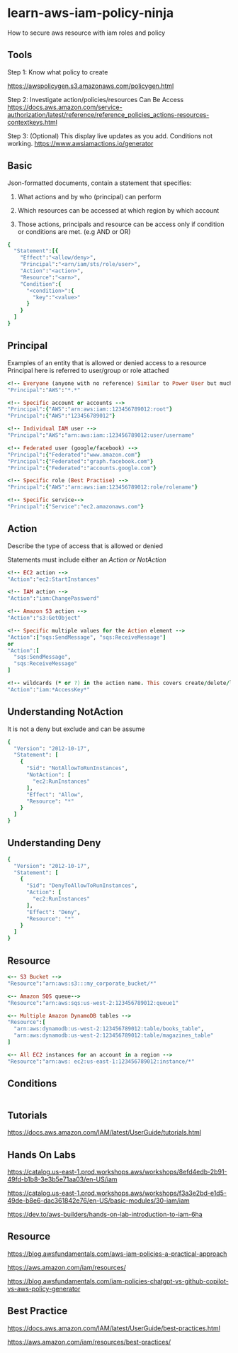 # learn-aws-iam-policy-ninja
How to secure aws resource with iam roles and policy

## Tools
Step 1: Know what policy to create

https://awspolicygen.s3.amazonaws.com/policygen.html

Step 2: Investigate action/policies/resources Can Be Access
https://docs.aws.amazon.com/service-authorization/latest/reference/reference_policies_actions-resources-contextkeys.html

Step 3: (Optional) This display live updates as you add. Conditions not working.
https://www.awsiamactions.io/generator

## Basic
Json-formatted documents, contain a statement that specifies:

1. What actions and by who (principal) can perform

2. Which resources can be accessed at which region by which account

3. Those actions, principals and resource can be access only if condition or conditions are met. (e.g AND or OR)

```ruby
{
  "Statement":[{
    "Effect":"<allow/deny>",
    "Principal":"<arn/iam/sts/role/user>",
    "Action":"<action>",
    "Resource":"<arn>",
    "Condition":{
      "<condition>":{
        "key":"<value>"
      }
    }
  ]
}
```
## Principal
Examples of an entity that is allowed or denied access to a resource
Principal here is referred to user/group or role attached
```ruby
<!-- Everyone (anyone with no reference) Similar to Power User but much powerful -->
"Principal":"AWS":"*.*"

<!-- Specific account or accounts -->
"Principal":{"AWS":"arn:aws:iam::123456789012:root"}
"Principal":{"AWS":"123456789012"}

<!-- Individual IAM user -->
"Principal":"AWS":"arn:aws:iam::123456789012:user/username"

<!-- Federated user (google/facebook) -->
"Principal":{"Federated":"www.amazon.com"}
"Principal":{"Federated":"graph.facebook.com"}
"Principal":{"Federated":"accounts.google.com"}

<!-- Specific role (Best Practise) -->
"Principal":{"AWS":"arn:aws:iam:123456789012:role/rolename"}

<!-- Specific service-->
"Principal":{"Service":"ec2.amazonaws.com"}
```
## Action
Describe the type of access that is allowed or denied

Statements must include either an _Action or NotAction_
```ruby
<!-- EC2 action -->
"Action":"ec2:StartInstances"

<!-- IAM action -->
"Action":"iam:ChangePassword"

<!-- Amazon S3 action -->
"Action":"s3:GetObject"

<!-- Specific multiple values for the Action element -->
"Action":["sqs:SendMessage", "sqs:ReceiveMessage"]
or
"Action":[
  "sqs:SendMessage",
  "sqs:ReceiveMessage"
]

<!-- wildcards (* or ?) in the action name. This covers create/delete/list/update -->
"Action":"iam:*AccessKey*"
```
## Understanding NotAction
It is not a deny but exclude and can be assume
```ruby
{
  "Version": "2012-10-17",
  "Statement": [
    {
      "Sid": "NotAllowToRunInstances",
      "NotAction": [
        "ec2:RunInstances"
      ],
      "Effect": "Allow",
      "Resource": "*"
    }
  ]
}
```
## Understanding Deny
```ruby
{
  "Version": "2012-10-17",
  "Statement": [
    {
      "Sid": "DenyToAllowToRunInstances",
      "Action": [
        "ec2:RunInstances"
      ],
      "Effect": "Deny",
      "Resource": "*"
    }
  ]
}
```
## Resource
```ruby
<-- S3 Bucket -->
"Resource":"arn:aws:s3:::my_corporate_bucket/*"

<-- Amazon SQS queue-->
"Resource":"arn:aws:sqs:us-west-2:123456789012:queue1"

<-- Multiple Amazon DynamoDB tables -->
"Resource":[
  "arn:aws:dynamodb:us-west-2:123456789012:table/books_table",
  "arn:aws:dynamodb:us-west-2:123456789012:table/magazines_table"
]

<-- All EC2 instances for an account in a region -->
"Resource":"arn:aws: ec2:us-east-1:123456789012:instance/*"
```
## Conditions
```ruby

```
## Tutorials
https://docs.aws.amazon.com/IAM/latest/UserGuide/tutorials.html

## Hands On Labs

https://catalog.us-east-1.prod.workshops.aws/workshops/8efd4edb-2b91-49fd-b1b8-3e3b5e71aa03/en-US/iam

https://catalog.us-east-1.prod.workshops.aws/workshops/f3a3e2bd-e1d5-49de-b8e6-dac361842e76/en-US/basic-modules/30-iam/iam

https://dev.to/aws-builders/hands-on-lab-introduction-to-iam-6ha

## Resource
https://blog.awsfundamentals.com/aws-iam-policies-a-practical-approach

https://aws.amazon.com/iam/resources/

https://blog.awsfundamentals.com/iam-policies-chatgpt-vs-github-copilot-vs-aws-policy-generator

## Best Practice
https://docs.aws.amazon.com/IAM/latest/UserGuide/best-practices.html

https://aws.amazon.com/iam/resources/best-practices/
